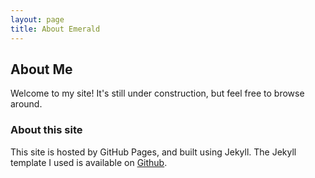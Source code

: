 ```yaml
---
layout: page
title: About Emerald
---
```

## About Me

Welcome to my site! It's still under construction, but feel free to browse around. 

### About this site
This site is hosted by GitHub Pages, and built using Jekyll. The Jekyll template I used is available on [Github](https://github.com/KingFelix/emerald/archive/master.zip).
